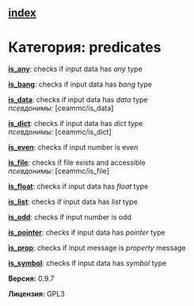 [index](index.html) 
---

# Категория: predicates




[**is_any**](is_any.html): checks if input data has *any* type 

[**is_bang**](is_bang.html): checks if input data has *bang* type 

[**is_data**](is_data.html): checks if input data has *data* type <br>
_псевдонимы:_ \[ceammc/is_data\]


[**is_dict**](is_dict.html): checks if input data has *dict* type <br>
_псевдонимы:_ \[ceammc/is_dict\]


[**is_even**](is_even.html): checks if input number is even 

[**is_file**](is_file.html): checks if file exists and accessible <br>
_псевдонимы:_ \[ceammc/is_file\]


[**is_float**](is_float.html): checks if input data has *float* type 

[**is_list**](is_list.html): checks if input data has *list* type 

[**is_odd**](is_odd.html): checks if input number is odd 

[**is_pointer**](is_pointer.html): checks if input data has *pointer* type 

[**is_prop**](is_prop.html): checks if input message is *property* message 

[**is_symbol**](is_symbol.html): checks if input data has *symbol* type 


**Версия:** 0.9.7

**Лицензия:** GPL3
